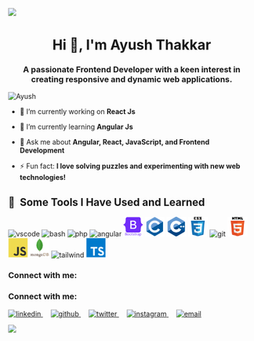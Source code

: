 <img src="https://capsule-render.vercel.app/api?type=wave&color=auto&height=300&section=header&text=Hey,%20Everyone&fontSize=90" />

<h1 align="center">Hi 👋, I'm Ayush Thakkar</h1>
<h3 align="center">A passionate Frontend Developer with a keen interest in creating responsive and dynamic web applications.</h3>

<p align="left"> <img src="https://komarev.com/ghpvc/?username=despa&label=Profile%20views&color=0e75b6&style=flat" alt="Ayush" /> </p>

- 🔭 I’m currently working on **React Js**

- 🌱 I’m currently learning **Angular Js**

- 💬 Ask me about **Angular, React, JavaScript, and Frontend Development**

- ⚡ Fun fact: **I love solving puzzles and experimenting with new web technologies!**

<h2> 🚀 &nbsp;Some Tools I Have Used and Learned</h2>
<p align="left">
  <img src="https://cdn.jsdelivr.net/gh/devicons/devicon/icons/vscode/vscode-original.svg" alt="vscode" width="45" height="45"/>
  <img src="https://cdn.jsdelivr.net/gh/devicons/devicon/icons/bash/bash-original.svg" alt="bash" width="45" height="45"/>
  <img src="https://cdn.jsdelivr.net/gh/devicons/devicon/icons/php/php-original.svg" alt="php" width="45" height="45"/>
  <img src="https://angular.io/assets/images/logos/angular/angular.svg" alt="angular" width="40" height="40"/> 
  <img src="https://raw.githubusercontent.com/devicons/devicon/master/icons/bootstrap/bootstrap-plain-wordmark.svg" alt="bootstrap" width="40" height="40"/> 
  <img src="https://raw.githubusercontent.com/devicons/devicon/master/icons/c/c-original.svg" alt="c" width="40" height="40"/> 
  <img src="https://raw.githubusercontent.com/devicons/devicon/master/icons/cplusplus/cplusplus-original.svg" alt="cplusplus" width="40" height="40"/> 
  <img src="https://raw.githubusercontent.com/devicons/devicon/master/icons/css3/css3-original-wordmark.svg" alt="css3" width="40" height="40"/> 
  <img src="https://www.vectorlogo.zone/logos/git-scm/git-scm-icon.svg" alt="git" width="40" height="40"/> 
  <img src="https://raw.githubusercontent.com/devicons/devicon/master/icons/html5/html5-original-wordmark.svg" alt="html5" width="40" height="40"/> 
  <img src="https://raw.githubusercontent.com/devicons/devicon/master/icons/javascript/javascript-original.svg" alt="javascript" width="40" height="40"/> 
  <img src="https://raw.githubusercontent.com/devicons/devicon/master/icons/mongodb/mongodb-original-wordmark.svg" alt="mongodb" width="40" height="40"/> 
  <img src="https://www.vectorlogo.zone/logos/tailwindcss/tailwindcss-icon.svg" alt="tailwind" width="40" height="40"/> 
  <img src="https://raw.githubusercontent.com/devicons/devicon/master/icons/typescript/typescript-original.svg" alt="typescript" width="40" height="40"/> 
</p>

<h3 align="left">Connect with me:</h3>
<p align="Center">
<h3>Connect with me:</h3>
<a href="https://www.linkedin.com/in/ayush-thakkar">
  <img src="https://cdn-icons-png.flaticon.com/512/174/174857.png" alt="linkedin" height="40" width="40" />
</a>&nbsp;&nbsp;&nbsp;
<a href="https://github.com/ayush-thakkar">
  <img src="https://cdn-icons-png.flaticon.com/512/25/25231.png" alt="github" height="40" width="40" />
</a>&nbsp;&nbsp;&nbsp;
<a href="https://twitter.com/ayush_thakkar">
  <img src="https://cdn-icons-png.flaticon.com/512/733/733579.png" alt="twitter" height="40" width="40" />
</a>&nbsp;&nbsp;&nbsp;
<a href="https://www.instagram.com/ayush/">
  <img src="https://user-images.githubusercontent.com/46517096/166974368-9798f39f-1f46-499c-b14e-81f0a3f83a06.png" alt="instagram" height="40" width="40" />
</a>&nbsp;&nbsp;&nbsp;
<a href="mailto:ayush.thakkar@example.com">
  <img src="https://cdn-icons-png.flaticon.com/512/732/732200.png" alt="email" height="40" width="40" />
</a>

</p>

<img src="https://capsule-render.vercel.app/api?type=rect&color=auto&height=300&section=footer&text=Thank%20You&fontSize=90" />
